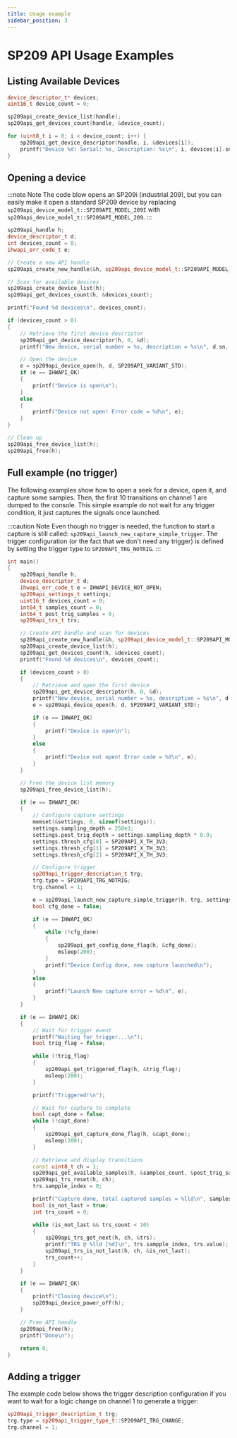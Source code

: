 ```yaml
---
title: Usage example
sidebar_position: 3
---
```


# SP209 API Usage Examples

## Listing Available Devices

```cpp
device_descriptor_t* devices;
uint16_t device_count = 0;

sp209api_create_device_list(handle);
sp209api_get_devices_count(handle, &device_count);

for (uint8_t i = 0; i < device_count; i++) {
    sp209api_get_device_descriptor(handle, i, &devices[i]);
    printf("Device %d: Serial: %s, Description: %s\n", i, devices[i].sn, devices[i].desc);
}
```

## Opening a device

:::note Note
The code blow opens an SP209i (industrial 209), but you can easily make it open a standard SP209 device by replacing `sp209api_device_model_t::SP209API_MODEL_209I` with `sp209api_device_model_t::SP209API_MODEL_209`.
:::


```cpp
sp209api_handle h;
device_descriptor_t d;
int devices_count = 0;
ihwapi_err_code_t e;

// Create a new API handle
sp209api_create_new_handle(&h, sp209api_device_model_t::SP209API_MODEL_209I);

// Scan for available devices
sp209api_create_device_list(h);
sp209api_get_devices_count(h, &devices_count);

printf("Found %d devices\n", devices_count);

if (devices_count > 0)
{
    // Retrieve the first device descriptor
    sp209api_get_device_descriptor(h, 0, &d);
    printf("New device, serial number = %s, description = %s\n", d.sn, d.desc);

    // Open the device
    e = sp209api_device_open(h, d, SP209API_VARIANT_STD);
    if (e == IHWAPI_OK)
    {
        printf("Device is open\n");
    }
    else
    {
        printf("Device not open! Error code = %d\n", e);
    }
}

// Clean up
sp209api_free_device_list(h);
sp209api_free(h);
```

## Full example (no trigger)

The following examples show how to open a seek for a device, open it, and capture some samples. Then, the first 10 transitions on channel 1 are dumped to the console. This simple example do not wait for any trigger condition, it just captures the signals once launched.

:::caution Note
Even though no trigger is needed, the function to start a capture is still called: `sp209api_launch_new_capture_simple_trigger`. The trigger configuration (or the fact that we don't need any trigger) is defined by setting the trigger type to `SP209API_TRG_NOTRIG`.
:::


```cpp
int main()
{
    sp209api_handle h;
    device_descriptor_t d;
    ihwapi_err_code_t e = IHWAPI_DEVICE_NOT_OPEN;
    sp209api_settings_t settings;
    uint16_t devices_count = 0;
    int64_t samples_count = 0;
    int64_t post_trig_samples = 0;
    sp209api_trs_t trs;

    // Create API handle and scan for devices
    sp209api_create_new_handle(&h, sp209api_device_model_t::SP209API_MODEL_209I);
    sp209api_create_device_list(h);
    sp209api_get_devices_count(h, &devices_count);
    printf("Found %d devices\n", devices_count);

    if (devices_count > 0)
    {
        // Retrieve and open the first device
        sp209api_get_device_descriptor(h, 0, &d);
        printf("New device, serial number = %s, description = %s\n", d.sn, d.desc);
        e = sp209api_device_open(h, d, SP209API_VARIANT_STD);

        if (e == IHWAPI_OK)
        {
            printf("Device is open\n");
        }
        else
        {
            printf("Device not open! Error code = %d\n", e);
        }
    }

    // Free the device list memory
    sp209api_free_device_list(h);

    if (e == IHWAPI_OK)
    {
        // Configure capture settings
        memset(&settings, 0, sizeof(settings));
        settings.sampling_depth = 250e3;
        settings.post_trig_depth = settings.sampling_depth * 0.9;
        settings.thresh_cfg[0] = SP209API_X_TH_3V3;
        settings.thresh_cfg[1] = SP209API_X_TH_3V3;
        settings.thresh_cfg[2] = SP209API_X_TH_3V3;

        // Configure trigger
        sp209api_trigger_description_t trg;
        trg.type = SP209API_TRG_NOTRIG;
        trg.channel = 1;

        e = sp209api_launch_new_capture_simple_trigger(h, trg, settings);
        bool cfg_done = false;

        if (e == IHWAPI_OK)
        {
            while (!cfg_done)
            {
                sp209api_get_config_done_flag(h, &cfg_done);
                msleep(200);
            }
            printf("Device Config done, new capture launched\n");
        }
        else
        {
            printf("Launch New capture error = %d\n", e);
        }
    }

    if (e == IHWAPI_OK)
    {
        // Wait for trigger event
        printf("Waiting for trigger...\n");
        bool trig_flag = false;

        while (!trig_flag)
        {
            sp209api_get_triggered_flag(h, &trig_flag);
            msleep(200);
        }

        printf("Triggered!\n");

        // Wait for capture to complete
        bool capt_done = false;
        while (!capt_done)
        {
            sp209api_get_capture_done_flag(h, &capt_done);
            msleep(200);
        }

        // Retrieve and display transitions
        const uint8_t ch = 1;
        sp209api_get_available_samples(h, &samples_count, &post_trig_samples);
        sp209api_trs_reset(h, ch);
        trs.sampple_index = 0;

        printf("Capture done, total captured samples = %lld\n", samples_count);
        bool is_not_last = true;
        int trs_count = 0;

        while (is_not_last && trs_count < 10)
        {
            sp209api_trs_get_next(h, ch, &trs);
            printf("TRS @ %lld [%d]\n", trs.sampple_index, trs.value);
            sp209api_trs_is_not_last(h, ch, &is_not_last);
            trs_count++;
        }
    }

    if (e == IHWAPI_OK)
    {
        printf("Closing device\n");
        sp209api_device_power_off(h);
    }

    // Free API handle
    sp209api_free(h);
    printf("Done\n");

    return 0;
}

```

## Adding a trigger

The example code below shows the trigger description configuration if you want to wait for a logic change on channel 1 to generate a trigger:

```cpp
sp209api_trigger_description_t trg;
trg.type = sp209api_trigger_type_t::SP209API_TRG_CHANGE;
trg.channel = 1;
```
